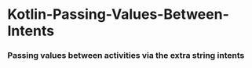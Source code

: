 # Kotlin-Passing-Values-Between-Intents

### Passing values between activities via the extra string intents

